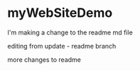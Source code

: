 # myWebSiteDemo

I'm making a change to the readme md file

editing from update - readme branch

more changes to readme